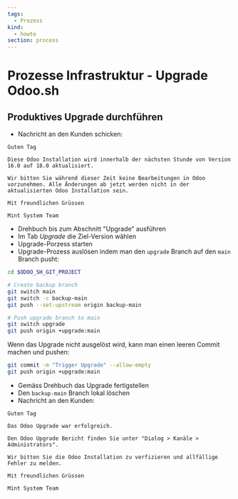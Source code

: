 ```yaml
---
tags:
  - Prozess
kind:
  - howto
section: process
---
```

# Prozesse Infrastruktur - Upgrade Odoo.sh

## Produktives Upgrade durchführen

* Nachricht an den Kunden schicken:

```
Guten Tag

Diese Odoo Installation wird innerhalb der nächsten Stunde von Version 16.0 auf 18.0 aktualisiert.

Wir bitten Sie während dieser Zeit keine Bearbeitungen in Odoo vorzunehmen. Alle Änderungen ab jetzt werden nicht in der aktualisierten Odoo Installation sein.

Mit freundlichen Grüssen

Mint System Team
```

* Drehbuch bis zum Abschnitt "Upgrade" ausführen
* Im Tab *Upgrade* die Ziel-Version wählen
* Upgrade-Porzess starten
* Upgrade-Prozess auslösen indem man den `upgrade` Branch auf den `main` Branch pusht:

```bash
cd $ODOO_SH_GIT_PROJECT

# Create backup branch
git switch main
git switch -c backup-main
git push --set-upstream origin backup-main

# Push upgrade branch to main
git switch upgrade
git push origin +upgrade:main
```

Wenn das Upgrade nicht ausgelöst wird, kann man einen leeren Commit machen und pushen:

```bash
git commit -m "Trigger Upgrade" --allow-empty
git push origin +upgrade:main
```

* Gemäss Drehbuch das Upgrade fertigstellen
* Den `backup-main` Branch lokal löschen
* Nachricht an den Kunden:

```
Guten Tag

Das Odoo Upgrade war erfolgreich.

Den Odoo Upgrade Bericht finden Sie unter "Dialog > Kanäle > Administrators".

Wir bitten Sie die Odoo Installation zu verfizieren und allfällige Fehler zu melden.

Mit freundlichen Grüssen

Mint System Team
```